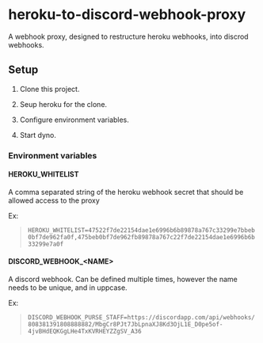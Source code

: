 # heroku-to-discord-webhook-proxy

A webhook proxy, designed to restructure heroku webhooks, into discrod webhooks.

## Setup

1. Clone this project.

2. Seup heroku for the clone.

3. Configure environment variables.

4. Start dyno.


### Environment variables

#### HEROKU_WHITELIST 
A comma separated string of the heroku webhook secret that should be allowed access to the proxy

Ex: 
> `HEROKU_WHITELIST=47522f7de22154dae1e6996b6b89878a767c33299e7bbeb0bf7de962fa0f,475beb0bf7de962fb89878a767c22f7de22154dae1e6996b6b33299e7a0f`

#### DISCORD_WEBHOOK_\<NAME\> 
A discord webhook. Can be defined multiple times, however the name needs to be unique, and in uppcase.

Ex: 
> `DISCORD_WEBHOOK_PURSE_STAFF=https://discordapp.com/api/webhooks/808381391808888882/MbgCr8PJt7JbLpnaXJ8Kd3OjL1E_D0pe5of-4jvBHdEQKGgLHe4TxKVRHEYZZgSV_A36`

